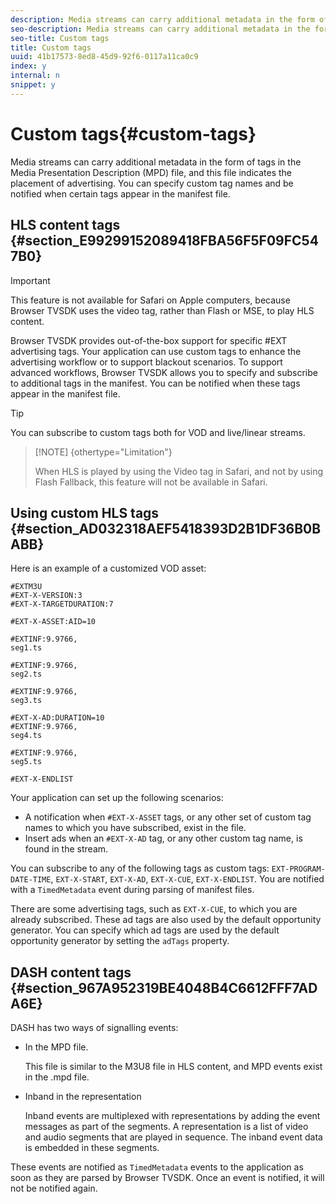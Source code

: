 ```yaml
---
description: Media streams can carry additional metadata in the form of tags in the Media Presentation Description (MPD) file, and this file indicates the placement of advertising. You can specify custom tag names and be notified when certain tags appear in the manifest file.
seo-description: Media streams can carry additional metadata in the form of tags in the Media Presentation Description (MPD) file, and this file indicates the placement of advertising. You can specify custom tag names and be notified when certain tags appear in the manifest file.
seo-title: Custom tags
title: Custom tags
uuid: 41b17573-8ed8-45d9-92f6-0117a11ca0c9
index: y
internal: n
snippet: y
---
```


# Custom tags{#custom-tags}

Media streams can carry additional metadata in the form of tags in the Media Presentation Description (MPD) file, and this file indicates the placement of advertising. You can specify custom tag names and be notified when certain tags appear in the manifest file.

## HLS content tags {#section_E99299152089418FBA56F5F09FC547B0}

>[!IMPORTANT]
>
>This feature is not available for Safari on Apple computers, because Browser TVSDK uses the video tag, rather than Flash or MSE, to play HLS content.

Browser TVSDK provides out-of-the-box support for specific #EXT advertising tags. Your application can use custom tags to enhance the advertising workflow or to support blackout scenarios. To support advanced workflows, Browser TVSDK allows you to specify and subscribe to additional tags in the manifest. You can be notified when these tags appear in the manifest file.

>[!TIP]
>
>You can subscribe to custom tags both for VOD and live/linear streams.

>[!NOTE] {othertype="Limitation"}
>
>When HLS is played by using the Video tag in Safari, and not by using Flash Fallback, this feature will not be available in Safari.

## Using custom HLS tags {#section_AD032318AEF5418393D2B1DF36B0BABB}

Here is an example of a customized VOD asset:

```
#EXTM3U
#EXT-X-VERSION:3
#EXT-X-TARGETDURATION:7
 
#EXT-X-ASSET:AID=10
 
#EXTINF:9.9766,
seg1.ts
 
#EXTINF:9.9766,
seg2.ts
 
#EXTINF:9.9766,
seg3.ts
 
#EXT-X-AD:DURATION=10
#EXTINF:9.9766,
seg4.ts
 
#EXTINF:9.9766,
seg5.ts
 
#EXT-X-ENDLIST
```

Your application can set up the following scenarios:

* A notification when `#EXT-X-ASSET` tags, or any other set of custom tag names to which you have subscribed, exist in the file. 
* Insert ads when an `#EXT-X-AD` tag, or any other custom tag name, is found in the stream.

You can subscribe to any of the following tags as custom tags: `EXT-PROGRAM-DATE-TIME`, `EXT-X-START`, `EXT-X-AD`, `EXT-X-CUE`, `EXT-X-ENDLIST`. You are notified with a `TimedMetadata` event during parsing of manifest files.

There are some advertising tags, such as `EXT-X-CUE`, to which you are already subscribed. These ad tags are also used by the default opportunity generator. You can specify which ad tags are used by the default opportunity generator by setting the `adTags` property.

## DASH content tags {#section_967A952319BE4048B4C6612FFF7ADA6E}

DASH has two ways of signalling events:

* In the MPD file.

  This file is similar to the M3U8 file in HLS content, and MPD events exist in the .mpd file. 
* Inband in the representation

  Inband events are multiplexed with representations by adding the event messages as part of the segments. A representation is a list of video and audio segments that are played in sequence. The inband event data is embedded in these segments.

These events are notified as `TimedMetadata` events to the application as soon as they are parsed by Browser TVSDK. Once an event is notified, it will not be notified again. 
